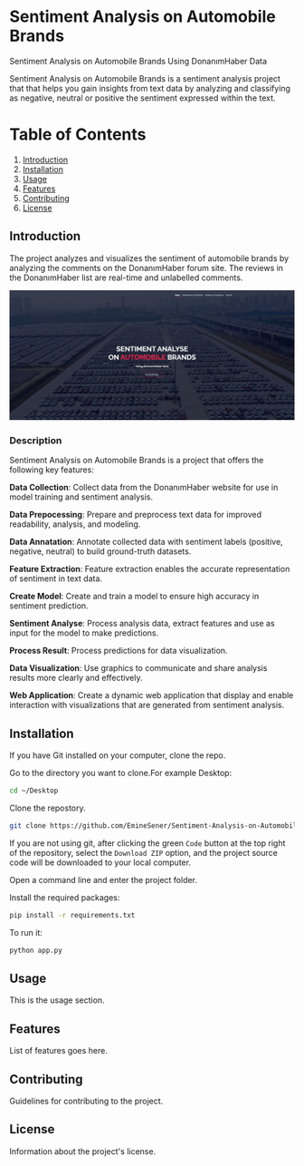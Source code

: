 # Sentiment Analysis on Automobile Brands
 Sentiment Analysis on Automobile Brands Using DonanımHaber Data

Sentiment Analysis on Automobile Brands is a sentiment analysis project that that helps you gain insights from text data by analyzing and classifying as negative, neutral or positive the sentiment expressed within the text.

# Table of Contents

1. [Introduction](#introduction)
2. [Installation](#installation)
3. [Usage](#usage)
4. [Features](#features)
5. [Contributing](#contributing)
6. [License](#license)

## Introduction

The project analyzes and visualizes the sentiment of automobile brands by analyzing the comments on the DonanımHaber forum site.
The reviews in the DonanımHaber list are real-time and unlabelled comments.

![GitHub Logo](https://github.com/EmineSener/Sentiment-Analysis-on-Automobile-Brands/blob/main/readme/intro.png)

### Description
Sentiment Analysis on Automobile Brands is a project that offers the following key features:

**Data Collection**: Collect data from the DonanımHaber website for use in model training and sentiment analysis.

**Data Prepocessing**: Prepare and preprocess text data for improved readability, analysis, and modeling.

**Data Annatation**: Annotate collected data with sentiment labels (positive, negative, neutral) to build ground-truth datasets.

**Feature Extraction**: Feature extraction enables the accurate representation of sentiment in text data.

**Create Model**: Create and train a model to ensure high accuracy in sentiment prediction.

**Sentiment Analyse**: Process analysis data, extract features and use as input for the model to make predictions.

**Process Result**: Process predictions for data visualization.

**Data Visualization**: Use graphics to communicate and share analysis results more clearly and effectively.

**Web Application**: Create a dynamic web application that display and enable interaction with visualizations that are generated from sentiment analysis.


## Installation

If you have Git installed on your computer, clone the repo.

Go to the directory you want to clone.For example Desktop:

```bash
cd ~/Desktop
```

Clone the repostory.

```bash
git clone https://github.com/EmineSener/Sentiment-Analysis-on-Automobile-Brands
```

If you are not using git, after clicking the green `Code` button at the top right of the repository, select the `Download ZIP` option, and the project source code will be downloaded to your local computer.


Open a command line and enter the project folder.

Install the required packages:

```bash
pip install -r requirements.txt
```

To run it:

```bash
python app.py
```

## Usage

This is the usage section.

## Features

List of features goes here.

## Contributing

Guidelines for contributing to the project.

## License

Information about the project's license.

 
 
